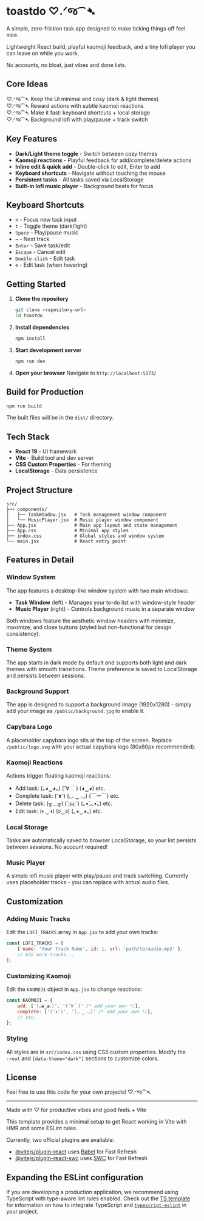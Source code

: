 # toastdo ♡︎.ᐟજ⁀➴

A simple, zero-friction task app designed to make ticking things off feel nice.

Lightweight React build, playful kaomoji feedback, and a tiny lofi player you can leave on while you work.

No accounts, no bloat, just vibes and done lists.

## Core Ideas

♡︎.ᐟજ⁀➴ Keep the UI minimal and cosy (dark & light themes)  
♡︎.ᐟજ⁀➴ Reward actions with subtle kaomoji reactions  
♡︎.ᐟજ⁀➴ Make it fast: keyboard shortcuts + local storage  
♡︎.ᐟજ⁀➴ Background lofi with play/pause + track switch

## Key Features

- **Dark/Light theme toggle** - Switch between cozy themes
- **Kaomoji reactions** - Playful feedback for add/complete/delete actions
- **Inline edit & quick add** - Double-click to edit, Enter to add
- **Keyboard shortcuts** - Navigate without touching the mouse
- **Persistent tasks** - All tasks saved via LocalStorage
- **Built-in lofi music player** - Background beats for focus

## Keyboard Shortcuts

- `n` - Focus new task input
- `t` - Toggle theme (dark/light)
- `Space` - Play/pause music
- `→` - Next track
- `Enter` - Save task/edit
- `Escape` - Cancel edit
- `Double-click` - Edit task
- `e` - Edit task (when hovering)

## Getting Started

1. **Clone the repository**

   ```bash
   git clone <repository-url>
   cd toastdo
   ```

2. **Install dependencies**

   ```bash
   npm install
   ```

3. **Start development server**

   ```bash
   npm run dev
   ```

4. **Open your browser**
   Navigate to `http://localhost:5173/`

## Build for Production

```bash
npm run build
```

The built files will be in the `dist/` directory.

## Tech Stack

- **React 19** - UI framework
- **Vite** - Build tool and dev server
- **CSS Custom Properties** - For theming
- **LocalStorage** - Data persistence

## Project Structure

```
src/
├── components/
│   ├── TaskWindow.jsx   # Task management window component
│   └── MusicPlayer.jsx  # Music player window component
├── App.jsx              # Main app layout and state management
├── App.css              # Minimal app styles
├── index.css            # Global styles and window system
└── main.jsx             # React entry point
```

## Features in Detail

### Window System

The app features a desktop-like window system with two main windows:

- **Task Window** (left) - Manages your to-do list with window-style header
- **Music Player** (right) - Controls background music in a separate window

Both windows feature the aesthetic window headers with minimize, maximize, and close buttons (styled but non-functional for design consistency).

### Theme System

The app starts in dark mode by default and supports both light and dark themes with smooth transitions. Theme preference is saved to LocalStorage and persists between sessions.

### Background Support

The app is designed to support a background image (1920x1280) - simply add your image as `/public/background.jpg` to enable it.

### Capybara Logo

A placeholder capybara logo sits at the top of the screen. Replace `/public/logo.svg` with your actual capybara logo (80x80px recommended).

### Kaomoji Reactions

Actions trigger floating kaomoji reactions:

- Add task: (｡◕‿◕｡) (´∀ ｀) (◕‿◕) etc.
- Complete task: (ᵔᴥᵔ) (◡ ‿ ◡) (￣ー￣) etc.
- Delete task: (╥﹏╥) (´;ω;`) (｡•́︿•̀｡) etc.
- Edit task: (◐‿◑) (ಠ‿ಠ) (｡◕‿◕｡) etc.

### Local Storage

Tasks are automatically saved to browser LocalStorage, so your list persists between sessions. No account required!

### Music Player

A simple lofi music player with play/pause and track switching. Currently uses placeholder tracks - you can replace with actual audio files.

## Customization

### Adding Music Tracks

Edit the `LOFI_TRACKS` array in `App.jsx` to add your own tracks:

```javascript
const LOFI_TRACKS = [
	{ name: 'Your Track Name', id: 1, url: 'path/to/audio.mp3' },
	// Add more tracks...
];
```

### Customizing Kaomoji

Edit the `KAOMOJI` object in `App.jsx` to change reactions:

```javascript
const KAOMOJI = {
	add: ['(｡◕‿◕｡)', '(´∀｀)' /* add your own */],
	complete: ['(ᵔᴥᵔ)', '(◡ ‿ ◡)' /* add your own */],
	// etc.
};
```

### Styling

All styles are in `src/index.css` using CSS custom properties. Modify the `:root` and `[data-theme="dark"]` sections to customize colors.

## License

Feel free to use this code for your own projects! ♡︎.ᐟજ⁀➴

---

Made with ♡ for productive vibes and good feels.+ Vite

This template provides a minimal setup to get React working in Vite with HMR and some ESLint rules.

Currently, two official plugins are available:

- [@vitejs/plugin-react](https://github.com/vitejs/vite-plugin-react/blob/main/packages/plugin-react) uses [Babel](https://babeljs.io/) for Fast Refresh
- [@vitejs/plugin-react-swc](https://github.com/vitejs/vite-plugin-react/blob/main/packages/plugin-react-swc) uses [SWC](https://swc.rs/) for Fast Refresh

## Expanding the ESLint configuration

If you are developing a production application, we recommend using TypeScript with type-aware lint rules enabled. Check out the [TS template](https://github.com/vitejs/vite/tree/main/packages/create-vite/template-react-ts) for information on how to integrate TypeScript and [`typescript-eslint`](https://typescript-eslint.io) in your project.
